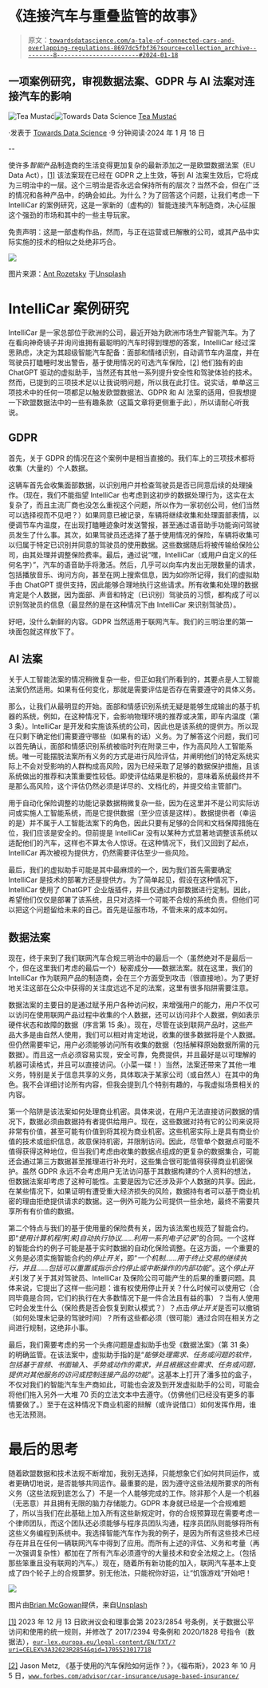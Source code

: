 # 《连接汽车与重叠监管的故事》

> 原文：[`towardsdatascience.com/a-tale-of-connected-cars-and-overlapping-regulations-8697dc5fbf36?source=collection_archive---------8-----------------------#2024-01-18`](https://towardsdatascience.com/a-tale-of-connected-cars-and-overlapping-regulations-8697dc5fbf36?source=collection_archive---------8-----------------------#2024-01-18)

## 一项案例研究，审视数据法案、GDPR 与 AI 法案对连接汽车的影响

[](https://medium.com/@tea.mustac?source=post_page---byline--8697dc5fbf36--------------------------------)![Tea Mustać](https://medium.com/@tea.mustac?source=post_page---byline--8697dc5fbf36--------------------------------)[](https://towardsdatascience.com/?source=post_page---byline--8697dc5fbf36--------------------------------)![Towards Data Science](https://towardsdatascience.com/?source=post_page---byline--8697dc5fbf36--------------------------------) [Tea Mustać](https://medium.com/@tea.mustac?source=post_page---byline--8697dc5fbf36--------------------------------)

·发表于 [Towards Data Science](https://towardsdatascience.com/?source=post_page---byline--8697dc5fbf36--------------------------------) ·9 分钟阅读·2024 年 1 月 18 日

--

使许多*智能*产品制造商的生活变得更加复杂的最新添加之一是欧盟数据法案（EU Data Act），[[1]](#_ftn1) 该法案现在已经在 GDPR 之上生效，等到 AI 法案生效后，它将成为三明治中的一层。这个三明治是否永远会保持所有的层次？当然不会，但在广泛的情况和各种产品中，的确会如此。为什么？为了回答这个问题，让我们考虑一下 IntelliCar 的案例研究，这是一家新的（虚构的）智能连接汽车制造商，决心征服这个强劲的市场和其中的一些主导玩家。

免责声明：这是一部虚构作品，然而，与正在运营或已解散的公司，或其产品中实际实施的技术的相似之处绝非巧合。

![](img/a90be333dcc22ea5265059a72f9ca407.png)

图片来源：[Ant Rozetsky](https://unsplash.com/@rozetsky) 于[Unsplash](https://unsplash.com/)

# IntelliCar 案例研究

IntelliCar 是一家总部位于欧洲的公司，最近开始为欧洲市场生产智能汽车。为了在看向神奇镜子并询问谁拥有最聪明的汽车时得到理想的答案，IntelliCar 经过深思熟虑，决定为其超级智能汽车配备：面部和情绪识别，自动调节车内温度，并在驾驶员打瞌睡时发出警告，基于使用情况的可选汽车保险，[[2]](#_ftn2) 他们独有的由 ChatGPT 驱动的虚拟助手，当然还有其他一系列提升安全性和驾驶体验的技术。然而，已提到的三项技术足以让我说明问题，所以我在此打住。说实话，单单这三项技术中的任何一项都足以触发欧盟数据法、GDPR 和 AI 法案的适用，但我想提一下欧盟数据法中的一些有趣条款（这篇文章将更侧重于此），所以请耐心听我说。

## GDPR

首先，关于 GDPR 的情况在这个案例中是相当直接的。我们车上的三项技术都将收集（大量的）个人数据。

这辆车首先会收集面部数据，以识别用户并检查驾驶员是否已同意后续的处理操作。（现在，我们不能指望 IntelliCar 也考虑到这初步的数据处理行为，这实在太复杂了，而且主流厂商也没怎么重视这个问题，所以作为一家初创公司，他们当然可以选择视而不见吧？）如果同意已被记录，车辆将继续收集和处理面部表情，以便调节车内温度，在出现打瞌睡迹象时发送警报，甚至通过语音助手功能询问驾驶员发生了什么事。其次，如果驾驶员还选择了基于使用情况的保险，车辆将收集可以归属于特定已识别并同意的驾驶员的使用数据。这些数据随后将被传输给保险公司，由其处理并调整保险费率。最后，通过说“嘿，IntelliCar（或用户自定义的任何名字）”，汽车的语音助手将激活。然后，几乎可以向车内发出无限数量的请求，包括播放音乐、询问方向，甚至在网上搜索信息，因为如你所记得，我们的虚拟助手由 ChatGPT 提供支持，因此能够合理地执行这些请求。所有收集和处理的数据肯定是个人数据，因为面部、声音和特定（已识别）驾驶员的习惯，都构成了可以识别驾驶员的信息（最显然的是在这种情况下由 IntelliCar 来识别驾驶员）。

好吧，没什么新鲜的内容。GDPR 当然适用于联网汽车。我们的三明治里的第一块面包就这样放下了。

## AI 法案

关于人工智能法案的情况稍微复杂一些，但正如我们所看到的，其要点是人工智能法案仍然适用。如果有任何变化，那就是需要评估是否存在需要遵守的具体义务。

那么，让我们从最明显的开始。面部和情感识别系统无疑是能够生成输出的基于机器的系统，例如，在这种情况下，会影响物理环境的推荐或决策，即车内温度（第 3 条）。IntelliCar 是开发和实施该系统的公司，因此也是该系统的提供方。所以现在只剩下确定他们需要遵守哪些（如果有的话）义务。为了解答这个问题，我们可以首先确认，面部和情感识别系统被临时列在附录三中，作为高风险人工智能系统。唯一可能摆脱法案所有义务的方式是进行风险评估，并阐明他们的特定系统实际上不会对受影响的人群构成高风险，因为已经采取了足够的数据保护措施，且该系统做出的推荐和决策重要性较低。即使评估结果是积极的，意味着系统最终并不是那么高风险，这个评估仍然必须是详尽的、文档化的，并提交给主管部门。

用于自动化保险调整的功能记录数据稍微复杂一些，因为在这里并不是公司实际访问或实施人工智能系统，而是它提供数据（至少应该是这样）。数据提供者（幸运的是）并不属于人工智能法案下的角色，因此只要有足够的合同和文档保障措施在位，我们应该是安全的。但前提是 IntelliCar 没有以某种方式显著地调整该系统以适配他们的汽车，这样也不算太令人惊讶。在这种情况下，我们又回到了起点，IntelliCar 再次被视为提供方，仍然需要评估至少一些风险。

最后，我们的虚拟助手可能是其中最麻烦的一个，因为我们首先需要确定 IntelliCar 是技术的部署方还是提供方。为了简单起见，假设在这种情况下，IntelliCar 使用了 ChatGPT 企业版插件，并且仅通过内部数据进行定制。因此，希望他们仅仅是部署了该系统，且只对选择一个可能不合规的系统负责。但他们可以把这个问题留给未来的自己。首先是征服市场，不管未来的成本如何。

## 数据法案

现在，终于来到了我们联网汽车合规三明治中的最后一个（虽然绝对不是最后一个，但在这里我们考虑的最后一个）秘密成分——数据法案。就在这里，我们的 IntelliCar 作为联网产品的制造商，会在三个方面受到攻击（很直接地）。为了更好地关注这部在公众中获得的关注度远远不足的法案，这里有很多陷阱需要注意。

数据法案的主要目的是通过赋予用户各种访问权，来增强用户的能力，用户不仅可以访问在使用联网产品过程中收集的个人数据，还可以访问非个人数据，例如表示硬件状态和故障的数据（序言第 15 条）。现在，尽管在谈到联网产品时，这些产品大多是由自然人使用，我们可以相对肯定地说，收集的很多数据将是个人数据。但仍然需要牢记，用户必须能够访问所有收集的数据（包括解释原始数据所需的元数据）。而且这一点必须容易实现，安全可靠，免费提供，并且最好是以可理解的机器可读格式，并且可以直接访问。（小菜一碟！）当然，法案还带来了其他一堆义务，特别是关于信息共享的义务，具体取决于某家公司（或自然人）在其中的角色。我不会详细讨论所有内容，但我会提到几个特别有趣的，与我虚拟场景相关的内容。

第一个陷阱是该法案如何处理商业机密。具体来说，在用户无法直接访问数据的情况下，数据必须由数据持有者提供给用户。现在，这些数据对持有它的公司来说将非常有价值，甚至可能有价值到将其视为商业机密。这些机密实际上是具有商业价值的技术或组织信息，故意保持机密，并限制访问。因此，尽管单个数据点可能不值得获得这种地位，但当我们考虑由收集的数据点组成的更复杂的数据集合，可能还会通过第三方数据甚至推理进行补充时，这些集合很可能值得获得商业机密保护。虽然 GDPR 永远不会考虑用户无法访问基于其数据构建的个人资料的想法，但数据法案却考虑了这种可能性。主要是因为它还涉及非个人数据的共享。因此，在某些情况下，如果证明有遭受重大经济损失的风险，数据持有者可以基于商业机密的理由拒绝提供请求的数据。这一例外可能为公司提供一些余地，最终不需要共享所有有价值的数据。

第二个特点与我们的基于使用量的保险费有关，因为该法案也规范了智能合约。即“*使用计算机程序[来]自动执行协议……利用一系列电子记录*”的合同。一个这样的智能合约的例子可能是基于实时数据的自动化保险调整。在这方面，一个重要的义务是必须实施智能合约的*停止开关*，即“*一个机制……用于终止交易的继续执行，并且……包括可以重置或指示合约停止或中断操作的内部功能*”。这个*停止开关*引发了关于其对驾驶员、IntelliCar 及保险公司可能产生的后果的重要问题。具体来说，它提出了这样一些问题：谁有权使用停止开关？什么时候可以使用它（合同毕竟是合同，它们的执行在大多数情况下是一件合法且有益的事）？当有人使用它时会发生什么（保险费是否会恢复到默认模式？）？点击*停止开关*是否可以撤销（如何处理未记录的驾驶时间）？所有这些都必须（很可能）通过合同在相关方之间进行规制，这绝非小事。

最后，我们需要考虑的另一个头疼问题是虚拟助手也受《数据法案》（第 31 条）的明确监管。在该法案中，虚拟助手指的是“*能够处理需求、任务或问题的软件，包括基于音频、书面输入、手势或动作的需求，并且根据这些需求、任务或问题，提供对其他服务的访问或控制连接产品的功能*”。这基本上打开了潘多拉的盒子，不仅对我们的智能汽车生产商如此，可能也会波及到开发虚拟助手的公司，可能会将他们拖入另外一大堆 70 页的立法文本中去遵守。（仿佛他们已经没有更多的事情要做了。）至于在这种情况下商业机密的辩解（或许说借口）如何发挥作用，谁也无法预测。

# 最后的思考

随着欧盟数据和技术法规不断增加，我别无选择，只能想象它们如何共同运作，或者更确切地说，是否能够共同运作。最重要的是，因为遵守这些法规所要求的所有义务（这些法规到底怎么了）不是一个人能够完成的工作。除非那个人是一个机器（无恶意）并且拥有无限的脑力存储能力。GDPR 本身就已经是一个合规难题了，所以当我们在此基础上加入所有这些新规定时，你的合规预算现在需要考虑一个律师团队，而这个团队还必须能够与程序员团队沟通，程序员团队则能够将所有这些义务编程到系统中。我选择智能汽车作为我的例子，是因为所有这些技术已经存在并且在任何一辆联网汽车中得到了应用。而所有上述的评估、义务和考量（再一次强调复杂性）都加在了所有汽车必须遵守的大量技术和安全法规之上。（包括那些笨重且没有联网的汽车。）现在，随着所有新功能的加入，联网汽车基本上变成了四个轮子上的合规噩梦。别无他法，只能祝你好运，让“饥饿游戏”开始吧！

![](img/0e9f3e8f0fbc993fca9e960378ba1910.png)

图片由[Brian McGowan](https://unsplash.com/@sushioutlaw)提供，来自[Unsplash](https://unsplash.com/)

[[1]](#_ftnref1) 2023 年 12 月 13 日欧洲议会和理事会第 2023/2854 号条例，关于数据公平访问和使用的统一规则，并修改了 2017/2394 号条例和 2020/1828 号指令（数据法），[`eur-lex.europa.eu/legal-content/EN/TXT/?uri=CELEX%3A32023R2854&qid=1705523017718`](https://eur-lex.europa.eu/legal-content/EN/TXT/?uri=CELEX%3A32023R2854&qid=1705523017718)

[[2]](#_ftnref2) Jason Metz, 《基于使用的汽车保险如何运作？》，《福布斯》，2023 年 10 月 5 日，[`www.forbes.com/advisor/car-insurance/usage-based-insurance/`](https://www.forbes.com/advisor/car-insurance/usage-based-insurance/)
